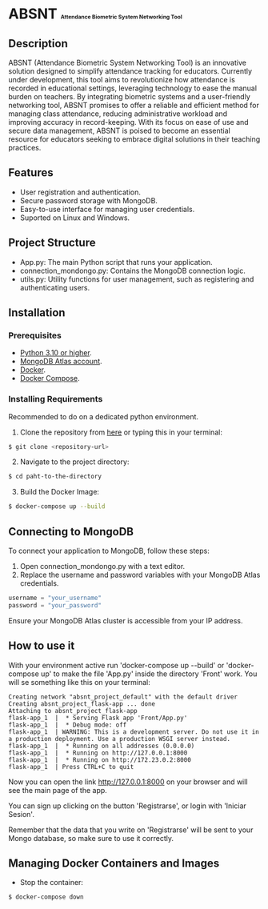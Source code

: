 
# ABSNT <span style="font-size:8pt;">Attendance Biometric System Networking Tool</span>



## Description
ABSNT (Attendance Biometric System Networking Tool) is an innovative solution designed to simplify attendance tracking for educators. Currently under development, this tool aims to revolutionize how attendance is recorded in educational settings, leveraging technology to ease the manual burden on teachers. By integrating biometric systems and a user-friendly networking tool, ABSNT promises to offer a reliable and efficient method for managing class attendance, reducing administrative workload and improving accuracy in record-keeping. With its focus on ease of use and secure data management, ABSNT is poised to become an essential resource for educators seeking to embrace digital solutions in their teaching practices.

## Features

- User registration and authentication.
- Secure password storage with MongoDB.
- Easy-to-use interface for managing user credentials.
- Suported on Linux and Windows.

## Project Structure
- App.py: The main Python script that runs your application.
- connection_mondongo.py: Contains the MongoDB connection logic​​.
- utils.py: Utility functions for user management, such as registering and authenticating users.

## Installation
### Prerequisites
- [Python 3.10 or higher](https://www.python.org/downloads/).
- [MongoDB Atlas account](https://www.mongodb.com/cloud/atlas).
- [Docker](https://docs.docker.com/get-docker/).
- [Docker Compose](https://docs.docker.com/compose/install/).
### Installing Requirements
Recommended to do on a dedicated python environment.

1. Clone the repository from [here](https://github.com/JulianaRamayo/ABSNT_project) or typing this in your terminal:
```bash
$ git clone <repository-url>
```
2. Navigate to the project directory: 
```bash
$ cd paht-to-the-directory
```
3. Build the Docker Image:
```bash
$ docker-compose up --build
```
## Connecting to MongoDB
To connect your application to MongoDB, follow these steps:

1. Open connection_mondongo.py with a text editor.
2. Replace the username and password variables with your MongoDB Atlas credentials.
```python
username = "your_username"
password = "your_password"
```
Ensure your MongoDB Atlas cluster is accessible from your IP address.

## How to use it

With your environment active run 'docker-compose up --build' or 'docker-compose up' to make the file 'App.py' inside the directory 'Front' work.
You will se something like this on your terminal:
```
Creating network "absnt_project_default" with the default driver
Creating absnt_project_flask-app ... done
Attaching to absnt_project_flask-app
flask-app_1  |  * Serving Flask app 'Front/App.py'
flask-app_1  |  * Debug mode: off
flask-app_1  | WARNING: This is a development server. Do not use it in a production deployment. Use a production WSGI server instead.
flask-app_1  |  * Running on all addresses (0.0.0.0)
flask-app_1  |  * Running on http://127.0.0.1:8000
flask-app_1  |  * Running on http://172.23.0.2:8000
flask-app_1  | Press CTRL+C to quit
```
Now you can open the link http://127.0.0.1:8000 on your browser and will see the main page of the app.

You can sign up clicking on the button 'Registrarse', or login with 'Iniciar Sesion'. 

Remember that the data that you write on 'Registrarse' will be sent to your Mongo database, so make sure to use it correctly.

## Managing Docker Containers and Images
- Stop the container:
```bash
$ docker-compose down
```